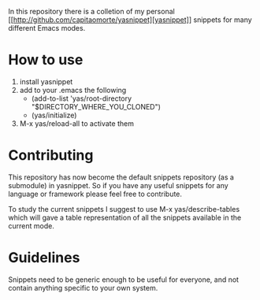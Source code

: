 In this repository there is a colletion of my personal [[http://github.com/capitaomorte/yasnippet][yasnippet]]
snippets for many different Emacs modes.


# How to use

1. install yasnippet
3. add to your .emacs the following
   - (add-to-list 'yas/root-directory "$DIRECTORY_WHERE_YOU_CLONED")
   - (yas/initialize)
4. M-x yas/reload-all to activate them

# Contributing

This repository has now become the default snippets repository (as a submodule) in yasnippet.
So if you have any useful snippets for any language or framework please feel free to contribute.

To study the current snippets I suggest to use M-x yas/describe-tables
which will gave a table representation of all the snippets available in the current mode.


# Guidelines

Snippets need to be generic enough to be useful for everyone, and not contain anything specific to your own system.
